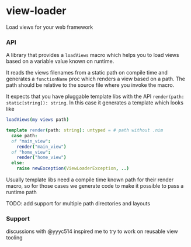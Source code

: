 # view-loader

Load views for your web framework

### API

A library that provides a `loadViews` macro which helps you to load views based on a variable value known on runtime.

It reads the views filenames from a static path on compile time and generates a `functionName` proc
which renders a view based on a path.  The path should be relative to the source file where you invoke the macro.

It expects that you have pluggable template libs with the API `render(path: static[string]): string`. In this case
it generates a template which looks like

```nim
loadViews(my views path)
```


```nim
template render(path: string): untyped = # path without .nim
  case path:
  of "main_view":
    render("main_view")
  of "home_view":
    render("home_view")
  else:
    raise newException(ViewLoaderException, ..)

```


Usually template libs need a compile time known path for their render macro, so for those cases we generate code to make it possible to pass a runtime path

TODO: add support for multiple path directories and layouts

### Support

discussions with @yyyc514 inspired me to try to work on reusable view tooling

